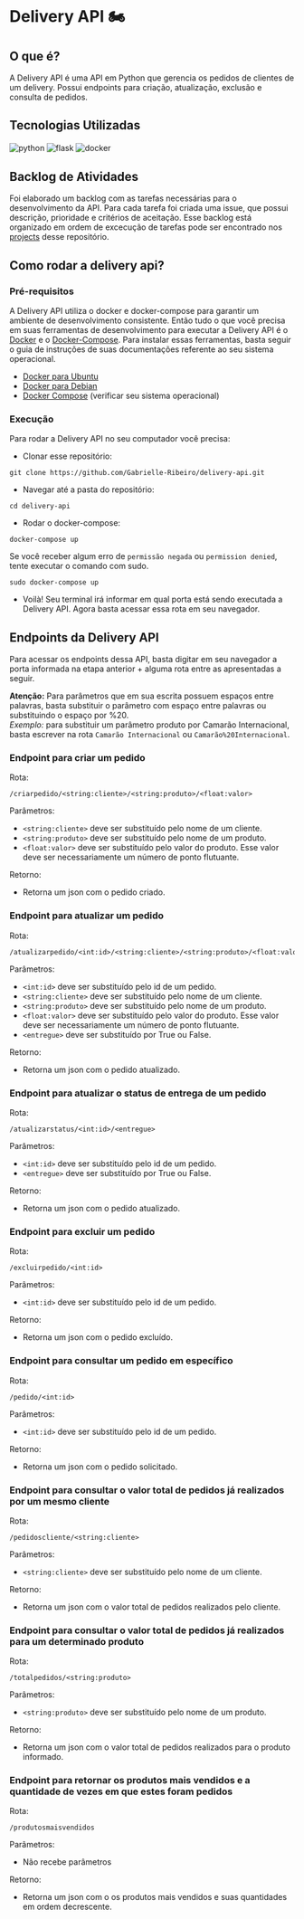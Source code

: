 # Delivery API 🏍️

## O que é?
A Delivery API é uma API em Python que gerencia os pedidos de clientes de um delivery. Possui endpoints para criação, atualização, exclusão e consulta de pedidos.

## Tecnologias Utilizadas
<div style="display: inline">
  <img align="center" alt="python" src="https://img.shields.io/badge/Python-3776AB?style=for-the-badge&logo=python&logoColor=white" />
  <img align="center" alt="flask" src="https://img.shields.io/badge/Flask-000000?style=for-the-badge&logo=flask&logoColor=white" />
  <img align="center" alt="docker" src="https://img.shields.io/badge/docker-%230db7ed.svg?style=for-the-badge&logo=docker&logoColor=white" />
</div><br/>

## Backlog de Atividades
Foi elaborado um backlog com as tarefas necessárias para o desenvolvimento da API. Para cada tarefa foi criada uma issue, que possui descrição, prioridade e critérios de aceitação. Esse backlog está organizado em ordem de excecução de tarefas pode ser encontrado nos [projects](https://github.com/Gabrielle-Ribeiro/delivery-api/projects/1) desse repositório. 

## Como rodar a delivery api?

### Pré-requisitos
A Delivery API utiliza o docker e docker-compose para garantir um ambiente de desenvolvimento consistente. Então tudo o que você precisa em suas ferramentas de desenvolvimento para executar a Delivery API é o [Docker](https://www.docker.com/) e o [Docker-Compose](https://docs.docker.com/compose/).
Para instalar essas ferramentas, basta seguir o guia de instruções de suas documentações referente ao seu sistema operacional.
  - [Docker para Ubuntu](https://docs.docker.com/engine/install/ubuntu/)
  - [Docker para Debian](https://docs.docker.com/engine/install/debian/)
  - [Docker Compose](https://docs.docker.com/compose/install/) (verificar seu sistema operacional)

### Execução
Para rodar a Delivery API no seu computador você precisa:

  - Clonar esse repositório:
  ```
  git clone https://github.com/Gabrielle-Ribeiro/delivery-api.git
  ```
  
  - Navegar até a pasta do repositório:
  ```
  cd delivery-api
  ```
  
  - Rodar o docker-compose:
  ```
  docker-compose up
  ```
  Se você receber algum erro de ```permissão negada``` ou ```permission denied```, tente executar o comando com sudo.
  ```
  sudo docker-compose up
  ```
  
  - Voilà! Seu terminal irá informar em qual porta está sendo executada a Delivery API. Agora basta acessar essa rota em seu navegador.
  
## Endpoints da Delivery API
  
Para acessar os endpoints dessa API, basta digitar em seu navegador a porta informada na etapa anterior + alguma rota entre as apresentadas a seguir. <br>

**Atenção:** Para parâmetros que em sua escrita possuem espaços entre palavras, basta substituir o parâmetro com espaço entre palavras ou substituindo o espaço por %20. <br> *Exemplo:* para substituir um parâmetro produto por Camarão Internacional, basta escrever na rota ```Camarão Internacional``` ou ```Camarão%20Internacional```.
  
  
### Endpoint para criar um pedido
Rota: 
```
/criarpedido/<string:cliente>/<string:produto>/<float:valor>
```
  
Parâmetros:
- ```<string:cliente>``` deve ser substituído pelo nome de um cliente.
- ```<string:produto>``` deve ser substituído pelo nome de um produto.
- ```<float:valor>``` deve ser substituído pelo valor do produto. Esse valor deve ser necessariamente um número de ponto flutuante.

Retorno:
- Retorna um json com o pedido criado.
  
### Endpoint para atualizar um pedido
Rota: 
```
/atualizarpedido/<int:id>/<string:cliente>/<string:produto>/<float:valor>/<entregue>
```
  
Parâmetros:
- ```<int:id>``` deve ser substituído pelo id de um pedido.
- ```<string:cliente>``` deve ser substituído pelo nome de um cliente.
- ```<string:produto>``` deve ser substituído pelo nome de um produto.
- ```<float:valor>``` deve ser substituído pelo valor do produto. Esse valor deve ser necessariamente um número de ponto flutuante.
- ```<entregue>``` deve ser substituído por True ou False.

Retorno:
- Retorna um json com o pedido atualizado.

### Endpoint para atualizar o status de entrega de um pedido
Rota: 
```
/atualizarstatus/<int:id>/<entregue>
```
  
Parâmetros:
- ```<int:id>``` deve ser substituído pelo id de um pedido.
- ```<entregue>``` deve ser substituído por True ou False.
  
Retorno:
- Retorna um json com o pedido atualizado.
  
### Endpoint para excluir um pedido
Rota: 
```
/excluirpedido/<int:id>
```
  
Parâmetros:
- ```<int:id>``` deve ser substituído pelo id de um pedido.

Retorno:
- Retorna um json com o pedido excluído.
  
### Endpoint para consultar um pedido em específico
Rota:
```
/pedido/<int:id>
```
  
Parâmetros:
- ```<int:id>``` deve ser substituído pelo id de um pedido.

Retorno:
- Retorna um json com o pedido solicitado.
  
### Endpoint para consultar o valor total de pedidos já realizados por um mesmo cliente
Rota:
```
/pedidoscliente/<string:cliente>
```
  
Parâmetros:
- ```<string:cliente>``` deve ser substituído pelo nome de um cliente.

Retorno:
- Retorna um json com o valor total de pedidos realizados pelo cliente.

### Endpoint para consultar o valor total de pedidos já realizados para um determinado produto
Rota:
```
/totalpedidos/<string:produto>
```
  
Parâmetros:
- ```<string:produto>``` deve ser substituído pelo nome de um produto.

Retorno:
- Retorna um json com o valor total de pedidos realizados para o produto informado.
 
 
### Endpoint para retornar os produtos mais vendidos e a quantidade de vezes em que estes foram pedidos
Rota:
```
/produtosmaisvendidos
```
  
Parâmetros:
- Não recebe parâmetros

Retorno:
- Retorna um json com o os produtos mais vendidos e suas quantidades em ordem decrescente.
 
